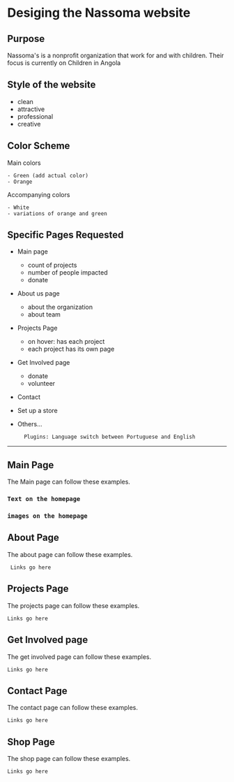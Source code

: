 # Desiging the Nassoma website 
## Purpose 
Nassoma's is a nonprofit organization that work for and with children. Their focus is currently on Children in Angola 


## Style of the website 
- clean 
- attractive 
- professional 
- creative 

## Color Scheme 
Main colors

    - Green (add actual color)
    - Orange 

Accompanying colors
    
    - White  
    - variations of orange and green 

## Specific Pages Requested 

- Main page 
    - count of projects 
    - number of people impacted 
    - donate 

- About us page 
    - about the organization 
    - about team 
    
- Projects Page
    - on hover: has each project 
    - each project has its own page 

- Get Involved page 
    - donate
    -  volunteer 

- Contact 

- Set up a store

- Others...  

        Plugins: Language switch between Portuguese and English



<hr>

 

## Main Page  
The Main page can follow these examples.

### `Text on the homepage`

### `images on the homepage`



## About Page 
The about page can follow these examples. 

     Links go here
## Projects Page 
The projects page can follow these examples. 
    
    Links go here

## Get Involved page 
The get involved page can follow these examples. 

    Links go here

## Contact Page
The contact page can follow these examples.  

    Links go here

## Shop Page
The shop page can follow these examples.  

    Links go here
